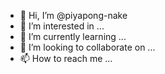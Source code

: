 - 👋 Hi, I’m @piyapong-nake
- 👀 I’m interested in ...
- 🌱 I’m currently learning ...
- 💞️ I’m looking to collaborate on ...
- 📫 How to reach me ...

<!---
piyapong-nake/piyapong-nake is a ✨ special ✨ repository because its `README.md` (this file) appears on your GitHub profile.
You can click the Preview link to take a look at your changes.
--->
